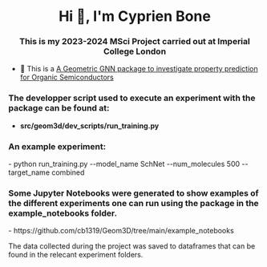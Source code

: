 <h1 align="center">Hi 👋, I'm Cyprien Bone</h1>
<h3 align="center">This is my 2023-2024 MSci Project carried out at Imperial College London</h3>

- 🔭 This is a [A Geometric GNN package to investigate property prediction for Organic Semiconductors](https://github.com/cb1319/Geom3D/)

<h3 align="left">The developper script used to execute an experiment with the package can be found at:</h3>

- **src/geom3d/dev_scripts/run_training.py**
<p align="left">
</p>

<h3 align="left">An example experiment:</h3>
- python run_training.py --model_name SchNet --num_molecules 500 --target_name combined
<p align="left">
</p>

<h3 align="left">Some Jupyter Notebooks were generated to show examples of the different experiments one can run using the package in the example_notebooks folder.</h3>
- https://github.com/cb1319/Geom3D/tree/main/example_notebooks
<p align="left">
</p>
</p>


The data collected during the project was saved to dataframes that can be found in the relecant experiment folders.

